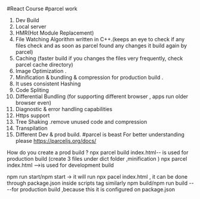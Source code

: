 #React Course
#parcel work
1. Dev Build
2. Local server
3. HMR(Hot Module Replacement)
4. File Watching Algorithm written in C++.(keeps an eye to check if any files check and as soon as parcel found any changes it build again by parcel)
5. Caching (faster build if you changes the files very frequently, check parcel cache directory) 
6. Image Optimization .
7. Minification & bundling & compression for production build . 
8. It uses consistent Hashing 
9. Code Spliting 
10. Differential Bundling (for supporting different browser , apps run older browser even)
11. Diagnostic & error handling capabilities
12. Https support 
13. Tree Shaking .remove unused code and compression
14. Transpilation
15. Different Dev & prod build.
#parcel is beast
For better understanding please https://parceljs.org/docs/

How do you create a prod build ?
npx parcel build index.html-- is used for production build  (create 3 files under dict folder ,minification )
npx parcel index.html -->is used for development build 


npm run start/npm start -> it will run npx pacel index.html , it can be done through package.json inside scripts tag
similarly npm build/npm run build ----for production build ,because this it is configured on package.json


